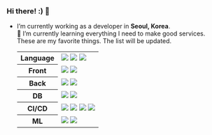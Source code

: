 ### Hi there! :) 👋

- I’m currently working as a developer in **Seoul, Korea**. <br>🌱 I’m currently learning everything I need to make good services. <br>These are my favorite things. The list will be updated.<br>
  
  <table>
    <tr>
      <th>Language</th>
      <td><img src="https://img.shields.io/badge/Python-3776AB?style=flat&logo=Python&logoColor=white" />&nbsp;<img src="https://img.shields.io/badge/JavaScript-F7DF1E?style=flat&logo=JavaScript&logoColor=white" />&nbsp;<img src="https://img.shields.io/badge/Dart-0175C2?style=flat&logo=Dart&logoColor=white" /></td>
    </tr>
    <tr>
      <th>Front</th>
      <td><img src="https://img.shields.io/badge/React-0088CC?style=flat&logo=React&logoColor=white" />&nbsp;<img src="https://img.shields.io/badge/Flutter-02569B?style=flat&logo=Flutter&logoColor=white" /></td>
    </tr>
    <tr>
      <th>Back</th>
      <td><img src="https://img.shields.io/badge/Lambda-FF9900?style=flat&logo=AWSLambda&logoColor=white" />&nbsp;<img src="https://img.shields.io/badge/FastAPI-009688?style=flat&logo=FastAPI&logoColor=white" /></td>
    </tr>
    <tr>
      <th>DB</th>
      <td><img src="https://img.shields.io/badge/MongoDB-47A248?style=flat&logo=Mongodb&logoColor=white" />&nbsp;<img src="https://img.shields.io/badge/Redis-DC382D?style=flat&logo=Redis&logoColor=white" /></td>
    </tr>
    <tr>
      <th>CI/CD</th>
      <td><img src="https://img.shields.io/badge/Docker-2496ED?style=flat&logo=Docker&logoColor=white" />&nbsp;<img src="https://img.shields.io/badge/Kubernetes-326CE5?style=flat&logo=Kubernetes&logoColor=white" />&nbsp;<img src="https://img.shields.io/badge/Jenkins-D24939?style=flat&logo=Jenkins&logoColor=white" />&nbsp;<img src="https://img.shields.io/badge/Argo-D24939?style=flat&logo=Argo&logoColor=white" /></td>
    </tr>
    <tr>
      <th>ML</th>
      <td><img src="https://img.shields.io/badge/Pytorch-EE4C2C?style=flat&logo=Pytorch&logoColor=white" />&nbsp;<img src="https://img.shields.io/badge/Tensorflow-FF6F00?style=flat&logo=Tensorflow&logoColor=white" /></td>
    </tr>
  </table>
